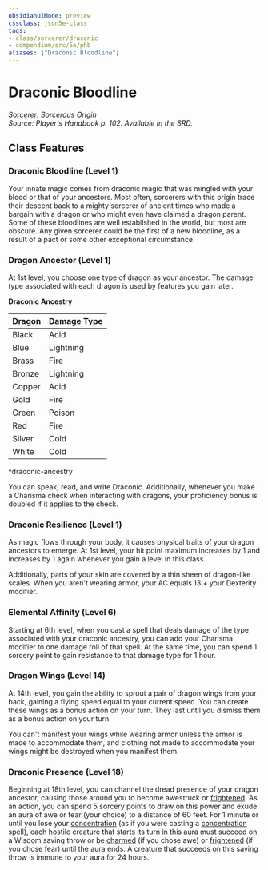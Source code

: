 ```yaml
---
obsidianUIMode: preview
cssclass: json5e-class
tags:
- class/sorcerer/draconic
- compendium/src/5e/phb
aliases: ["Draconic Bloodline"]
---
```

# Draconic Bloodline
*[Sorcerer](sorcerer.md): Sorcerous Origin*  
*Source: Player's Handbook p. 102. Available in the SRD.*  


## Class Features

### Draconic Bloodline (Level 1)

Your innate magic comes from draconic magic that was mingled with your blood or that of your ancestors. Most often, sorcerers with this origin trace their descent back to a mighty sorcerer of ancient times who made a bargain with a dragon or who might even have claimed a dragon parent. Some of these bloodlines are well established in the world, but most are obscure. Any given sorcerer could be the first of a new bloodline, as a result of a pact or some other exceptional circumstance.

### Dragon Ancestor (Level 1)

At 1st level, you choose one type of dragon as your ancestor. The damage type associated with each dragon is used by features you gain later.

**Draconic Ancestry**

| Dragon | Damage Type |
|--------|-------------|
| Black | Acid |
| Blue | Lightning |
| Brass | Fire |
| Bronze | Lightning |
| Copper | Acid |
| Gold | Fire |
| Green | Poison |
| Red | Fire |
| Silver | Cold |
| White | Cold |
^draconic-ancestry

You can speak, read, and write Draconic. Additionally, whenever you make a Charisma check when interacting with dragons, your proficiency bonus is doubled if it applies to the check.

### Draconic Resilience (Level 1)

As magic flows through your body, it causes physical traits of your dragon ancestors to emerge. At 1st level, your hit point maximum increases by 1 and increases by 1 again whenever you gain a level in this class.

Additionally, parts of your skin are covered by a thin sheen of dragon-like scales. When you aren't wearing armor, your AC equals 13 + your Dexterity modifier.

### Elemental Affinity (Level 6)

Starting at 6th level, when you cast a spell that deals damage of the type associated with your draconic ancestry, you can add your Charisma modifier to one damage roll of that spell. At the same time, you can spend 1 sorcery point to gain resistance to that damage type for 1 hour.

### Dragon Wings (Level 14)

At 14th level, you gain the ability to sprout a pair of dragon wings from your back, gaining a flying speed equal to your current speed. You can create these wings as a bonus action on your turn. They last until you dismiss them as a bonus action on your turn.

You can't manifest your wings while wearing armor unless the armor is made to accommodate them, and clothing not made to accommodate your wings might be destroyed when you manifest them.

### Draconic Presence (Level 18)

Beginning at 18th level, you can channel the dread presence of your dragon ancestor, causing those around you to become awestruck or [frightened](/compendium/rules/conditions.md#frightened). As an action, you can spend 5 sorcery points to draw on this power and exude an aura of awe or fear (your choice) to a distance of 60 feet. For 1 minute or until you lose your [concentration](/compendium/rules/conditions.md#concentration) (as if you were casting a [concentration](/compendium/rules/conditions.md#concentration) spell), each hostile creature that starts its turn in this aura must succeed on a Wisdom saving throw or be [charmed](/compendium/rules/conditions.md#charmed) (if you chose awe) or [frightened](/compendium/rules/conditions.md#frightened) (if you chose fear) until the aura ends. A creature that succeeds on this saving throw is immune to your aura for 24 hours.